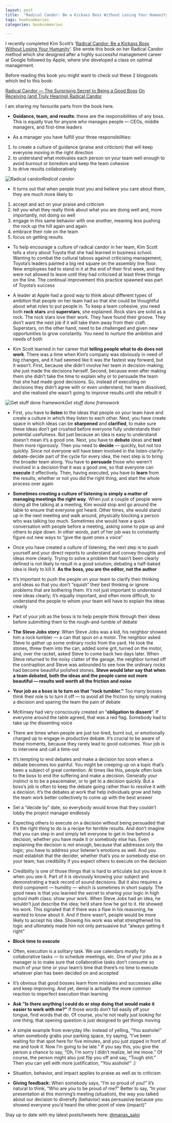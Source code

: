 ```yaml
---
layout: post
title:  "Radical Candor: Be a Kickass Boss Without Losing Your Humanity - Kim Scott"
tags: booksummaries
categories: booksummaries

---
```


I recently completed Kim Scott’s ‘[Radical Candor: Be a Kickass Boss Without Losing Your Humanity](https://www.goodreads.com/book/show/29939161-radical-candor)’. She wrote this book on her Radical Candor method which she designed after a highly successful management career at Google followed by Apple, where she developed a class on optimal management.

Before reading this book you might want to check out these 2 blogposts which led to this book:

[Radical Candor — The Surprising Secret to Being a Good Boss](http://firstround.com/review/radical-candor-the-surprising-secret-to-being-a-good-boss/)
[On Receiving (and Truly Hearing) Radical Candor](http://firstround.com/review/on-receiving-and-truly-hearing-radical-candor/)

I am sharing my favourite parts from the book here.

* **Guidance, team, and results**: these are the responsibilities of any boss. This is equally true for anyone who manages people — CEOs, middle managers, and first-time leaders

* As a manager you have fulfill your three responsibilities:
1) to create a culture of guidance (praise and criticism) that will keep everyone moving in the right direction
2) to understand what motivates each person on your team well enough to avoid burnout or boredom and keep the team cohesive
3) to drive results collaboratively

![Radical candor](https://cdn-images-1.medium.com/max/2000/1*gEoFK1aAcYcZ9JHx6Mm3Xw.png)*Radical candor*

* It turns out that when people trust you and believe you care about them, they are much more likely to
1) accept and act on your praise and criticism
2) tell you what they really think about what you are doing well and, more importantly, not doing so well
3) engage in this same behavior with one another, meaning less pushing the rock up the hill again and again
4) embrace their role on the team
5) focus on getting results

* To help encourage a culture of radical candor in her team, Kim Scott tells a story about Toyota that she had learned in business school. Wanting to combat the cultural taboos against criticising management, Toyota’s leaders painted a big red square on the assembly line floor. New employees had to stand in it at the end of their first week, and they were not allowed to leave until they had criticised at least three things on the line. The continual improvement this practice spawned was part of Toyota’s success

* A leader at Apple had a good way to think about different types of ambition that people on her team had so that she could be thoughtful about what roles to put people in. To keep a team cohesive, you need both **rock stars** and **superstars**, she explained. Rock stars are solid as a rock. The rock stars love their work. They have found their groove. They don’t want the next job if it will take them away from their craft. Superstars, on the other hand, need to be challenged and given new opportunities to grow constantly. You need to nurture the ambition and needs of both

* Kim Scott learned in her career that **telling people what to do does not work**. There was a time when Kim’s company was obviously in need of big changes, and it had seemed like it was the fastest way forward, but it wasn’t. First, because she didn’t involve her team in decision-making; she just made the decisions herself. Second, because even after making them she didn’t take the time to explain why or to persuade the team that she had made good decisions. So, instead of executing on decisions they didn’t agree with or even understand, her team dissolved, and she realised she wasn’t going to improve results until she rebuilt it

![Get stuff done framework](https://cdn-images-1.medium.com/max/2000/1*Q_jJTM7bWl3kRC3rBrT5aw.png)*Get stuff done framework*

* First, you have to **listen** to the ideas that people on your team have and create a culture in which they listen to each other. Next, you have create space in which ideas can be **sharpened** and **clarified**, to make sure these ideas don’t get crushed before everyone fully understands their potential usefulness. But just because an idea is easy to understand doesn’t mean it’s a good one. Next, you have to **debate** ideas and **test** them more rigorously. Then you need to **decide** — quickly, but not too quickly. Since not everyone will have been involved in the listen-clarify-debate-decide part of the cycle for every idea, the next step is to bring the broader team along. You have to **persuade** those who weren’t involved in a decision that it was a good one, so that everyone can **execute** it effectively. Then, having executed, you have to **learn** from the results, whether or not you did the right thing, and start the whole process over again

* **Sometimes creating a culture of listening is simply a matter of managing meetings the right way**. When just a couple of people were doing all the talking at a meeting, Kim would stop and go around the table to ensure that everyone got heard. Other times, she would stand up in the next meeting and walk around, physically blocking a person who was talking too much. Sometimes she would have a quick conversation with people before a meeting, asking some to pipe up and others to pipe down. In other words, part of her job was to constantly figure out new ways to “give the quiet ones a voice”

* Once you have created a culture of listening, the next step is to push yourself and your direct reports to understand and convey thoughts and ideas more clearly. Trying to solve a problem that hasn’t been clearly defined is not likely to result in a good solution; debating a half-baked idea is likely to kill it. **As the boss, you are the editor, not the author**

* It’s important to push the people on your team to clarify their thinking and ideas so that you don’t “squish” their best thinking or ignore problems that are bothering them. It’s not just important to understand new ideas clearly; it’s equally important, and often more difficult, to understand the people to whom your team will have to explain the ideas clearly

* Part of your job as the boss is to help people think through their ideas before submitting them to the rough-and-tumble of debate

* **The Steve Jobs story**: When Steve Jobs was a kid, his neighbor showed him a rock tumbler — a can that spun on a motor. The neighbor asked Steve to gather up some ordinary rocks from the yard. He took the stones, threw them into the can, added some grit, turned on the motor, and, over the racket, asked Steve to come back two days later. When Steve returned to the noisy clatter of the garage, the neighbor turned off the contraption and Steve was astounded to see how the ordinary rocks had become beautiful polished stones. **Steve would later say that when a team debated, both the ideas and the people came out more beautiful — results well worth all the friction and noise**

* **Your job as a boss is to turn on that “rock tumbler.”** Too many bosses think their role is to turn it off — to avoid all the friction by simply making a decision and sparing the team the pain of debate

* McKinsey had very consciously created an “**obligation to dissent**”. If everyone around the table agreed, that was a red flag. Somebody had to take up the dissenting voice

* There are times when people are just too tired, burnt out, or emotionally charged up to engage in productive debate. It’s crucial to be aware of these moments, because they rarely lead to good outcomes. Your job is to intervene and call a time-out

* It’s tempting to end debates and make a decision too soon when a debate becomes too painful. You might be creeping up on a topic that’s been a subject of great contention. At times like this, people often look to the boss to end the suffering and make a decision. Generally your instinct is to be a peacemaker, or to get to a decision quickly. But a boss’s job is often to keep the debate going rather than to resolve it with a decision. It’s the debates at work that help individuals grow and help the team work better collectively to come up with the best answer

* Set a “decide by” date, so everybody would know that they couldn’t lobby the project manager endlessly

* Expecting others to execute on a decision without being persuaded that it’s the right thing to do is a recipe for terrible results. And don’t imagine that you can step in and simply tell everyone to get in line behind a decision, whether you have made it or somebody else has. Even explaining the decision is not enough, because that addresses only the logic; you have to address your listener’s emotions as well. And you must establish that the decider, whether that’s you or somebody else on your team, has credibility if you expect others to execute on the decision

* Credibility is one of those things that is hard to articulate but you know it when you see it. Part of it is obviously knowing your subject and demonstrating a track record of sound decisions. But it also requires a third component — humility — which is sometimes in short supply.
The good news is that you learned the secret to sharing your logic in high school math class: show your work. When Steve Jobs had an idea, he wouldn’t just describe the idea; he’d share how he got to it. He showed his work. This signaled that if there was a flaw in his reasoning, he wanted to know about it. And if there wasn’t, people would be more likely to accept his idea. Showing his work was what strengthened his logic and ultimately made him not only persuasive but “always getting it right”

* **Block time to execute**

* Often, execution is a solitary task. We use calendars mostly for collaborative tasks — to schedule meetings, etc. One of your jobs as a manager is to make sure that collaborative tasks don’t consume so much of your time or your team’s time that there’s no time to execute whatever plan has been decided on and accepted

* It’s obvious that good bosses learn from mistakes and successes alike and keep improving. And yet, denial is actually the more common reaction to imperfect execution than learning

* **Ask “Is there anything I could do or stop doing that would make it easier to work with me?”** If those words don’t fall easily off your tongue, find words that do. Of course, you’re not really just looking for one thing; that opening question is just designed to get things moving

* A simple example from everyday life: instead of yelling, “You asshole!” when somebody grabs your parking space, try saying, “I’ve been waiting for that spot here for five minutes, and you just zipped in front of me and took it. Now I’m going to be late.” If you say this, you give the person a chance to say, “Oh, I’m sorry I didn’t realize, let me move.” Of course, the person might also just flip you off and say, “Tough shit.” Then you can yell with more justification, “You asshole!” :)

* Situation, behavior, and impact applies to praise as well as to criticism

* **Giving feedback:** When somebody says, “I’m so proud of you!” it’s natural to think, “Who are you to be proud of me?” Better to say, “In your presentation at this morning’s meeting (situation), the way you talked about our decision to diversify (behavior) was persuasive because you showed everyone you’d heard the other point of view (impact)”


Stay up to date with my latest posts/tweets here: [@manas_saloi](http://twitter.com/manas_saloi)
